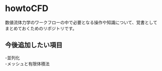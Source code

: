 # howtoCFD

数値流体力学のワークフローの中で必要となる操作や知識について、覚書としてまとめておくためのリポジトリです。

## 今後追加したい項目
  -並列化 <br>
  -メッシュと有限体積法 <br>
